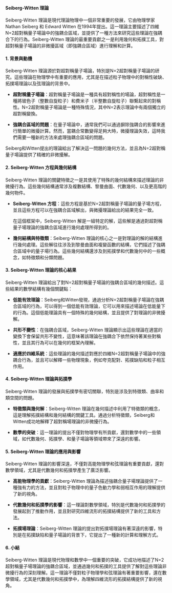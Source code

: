 #### Seiberg-Witten 理論

Seiberg-Witten 理論是現代理論物理中一個非常重要的發展，它由物理學家 Nathan Seiberg 和 Edward Witten 在1994年提出。這一理論主要描述了四維N=2超對稱量子場論中的強耦合區域，並提供了一種方法來研究這些理論在強耦合下的行為。Seiberg-Witten 理論的最重要貢獻之一是利用幾何和拓撲工具，對超對稱量子場論的非微擾區域（即強耦合區域）進行理解和計算。

#### 1. 背景與動機

Seiberg-Witten 理論源於對超對稱量子場論，特別是N=2超對稱量子場論的研究。這些理論在物理學中有重要的應用，尤其是在描述粒子物理中的對稱性破缺、拓撲場理論以及弦理論的背景中。

- **超對稱量子場論**：超對稱量子場論是一種具有超對稱性的場論，超對稱性是一種將玻色子（整數自旋粒子）和費米子（半整數自旋粒子）聯繫起來的對稱性。N=2超對稱量子場論是一種特殊情況，其中N=2表示理論中有兩個獨立的超對稱變換。

- **強耦合區域的問題**：在量子場論中，通常我們可以通過摒除強耦合的影響來進行簡單的微擾計算。然而，當耦合常數變得足夠大時，微擾理論失效，這時我們需要一種新的方法來處理強耦合區域的問題。

Seiberg和Witten提出的理論給出了解決這一問題的幾何方法，並且為N=2超對稱量子場論提供了精確的非微擾解。

#### 2. Seiberg-Witten 方程與幾何結構

Seiberg-Witten 理論的關鍵特徵之一是其使用了特殊的幾何結構來描述理論的非微擾行為。這些幾何結構通常涉及複數結構、黎曼曲面、代數幾何、以及更高階的幾何物件。

- **Seiberg-Witten 方程**：這些方程是基於N=2超對稱量子場論的量子場方程，並且這些方程可以在強耦合區域解出，與微擾理論給出的結果完全一致。

  在這個框架中，Seiberg-Witten 解是一組特定的解，這些解是通過對超對稱量子場理論的強耦合區域進行幾何處理所得到的。

- **幾何結構與特徵類**：Seiberg-Witten 理論的核心之一是對理論的解的結構進行幾何處理。這些解往往涉及到黎曼曲面和複變函數的結構，它們描述了強耦合區域中的量子場行為。這些幾何結構還涉及到拓撲學和代數幾何中的一些概念，如特徵類和分類問題。

#### 3. Seiberg-Witten 理論的核心結果

Seiberg-Witten 理論給出了對N=2超對稱量子場論的強耦合區域的幾何描述。這些結果的數學結構有幾個關鍵點：

- **低能有效理論**：Seiberg和Witten發現，通過分析N=2超對稱量子場論在強耦合區域的行為，可以得到一個低能有效理論，它可以用來描述場論在低能量下的行為。這個低能理論具有一個特殊的幾何結構，並且提供了對理論的非微擾解。

- **共形不變性**：在強耦合區域，Seiberg-Witten 理論顯示出這些理論在適當的變換下會保留共形不變性，這意味著該理論在強耦合下依然保持著某些對稱性，並且其行為可以在幾何的框架內理解。

- **適應於四維系統**：這些理論的幾何描述對應於四維N=2超對稱量子場論中的強耦合行為，並且可以解釋一些物理現象，例如夸克配對、拓撲缺陷和粒子相互作用。

#### 4. Seiberg-Witten 理論與拓撲學

Seiberg-Witten 理論的發展與拓撲學有密切關聯，特別是涉及到特徵類、曲率和類空間的問題。

- **特徵類與幾何解**：Seiberg-Witten 理論在幾何描述中利用了特徵類的概念，這是理解拓撲結構和幾何結構的關鍵工具。通過分析特徵類，Seiberg和Witten成功地解釋了超對稱場理論的非微擾行為。

- **數學的突破**：這一理論的提出不僅對物理學有所貢獻，還對數學中的一些領域，如代數幾何、拓撲學、和量子場論等領域帶來了深遠的影響。

#### 5. Seiberg-Witten 理論的應用與影響

Seiberg-Witten 理論的影響深遠，不僅對高能物理學和弦理論有重要貢獻，還對數學領域，尤其是代數幾何和拓撲學產生了廣泛影響。

- **高能物理學的貢獻**：Seiberg-Witten 理論為描述強耦合量子場理論提供了一種強有力的方法，並且對粒子物理中的量子色動力學和弱相互作用的理解提供了新的視角。

- **代數幾何和拓撲學的影響**：這一理論對數學領域，特別是代數幾何和拓撲學的發展起到了推動作用，並且對研究四維流形的拓撲結構提供了新的工具和方法。

- **拓撲場理論**：Seiberg-Witten 理論的提出對拓撲場理論有著深遠的影響，特別是在拓撲缺陷和量子場論的背景下，它提出了一種新的計算和理解方式。

#### 6. 小結

Seiberg-Witten 理論是現代物理和數學中一個重要的突破，它成功地描述了N=2超對稱量子場理論的強耦合區域，並通過幾何和拓撲的工具提供了解對這些理論非微擾行為的深刻理解。這一理論不僅對粒子物理學和弦理論有著重要影響，還在數學領域，尤其是代數幾何和拓撲學中，為理解四維流形的拓撲結構提供了新的視角。
